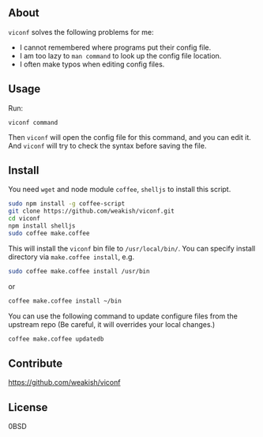 About
------

`viconf` solves the following problems for me:

- I cannot remembered where programs put their config file.
- I am too lazy to `man command` to look up the config file location.
- I often make typos when editing config files.

Usage
-----

Run:

    viconf command

Then `viconf` will open the config file for this command, and you can edit it.
And `viconf` will try to check the syntax before saving the file.

Install
--------

You need `wget` and node module `coffee`, `shelljs` to install this script.

```sh
sudo npm install -g coffee-script
git clone https://github.com/weakish/viconf.git
cd viconf
npm install shelljs
sudo coffee make.coffee
```

This will install the `viconf` bin file to `/usr/local/bin/`.
You can specify install directory via `make.coffee install`, e.g.

```sh
sudo coffee make.coffee install /usr/bin
```

or

```sh
coffee make.coffee install ~/bin
```

You can use the following command to update configure files from the upstream repo (Be careful, it will overrides your local changes.)

```sh
coffee make.coffee updatedb
```

Contribute
-----------

https://github.com/weakish/viconf

License
--------

0BSD
